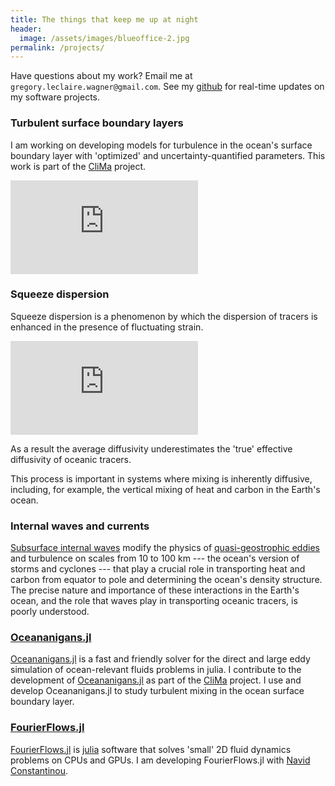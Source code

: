 ```yaml
---
title: The things that keep me up at night
header:
  image: /assets/images/blueoffice-2.jpg
permalink: /projects/
---
```


Have questions about my work? Email me at
`gregory.leclaire.wagner@gmail.com`. 
See my [github] for real-time updates on my software projects.

### Turbulent surface boundary layers

I am working on developing models for turbulence in the ocean's
surface boundary layer with 'optimized' and uncertainty-quantified
parameters. 
This work is part of the [CliMa] project.

![OSM20](https://glwagner.github.io/assets/figures/ocean_sciences_2020_poster.pdf)

### Squeeze dispersion

Squeeze dispersion is a phenomenon by which the dispersion of tracers
is enhanced in the presence of fluctuating strain. 

![Squeezing](https://glwagner.github.io/assets/figures/squeezing.pdf)

As a result the average diffusivity underestimates the 'true' effective diffusivity
of oceanic tracers.

This process is important in systems where mixing is inherently diffusive, 
including, for example, the vertical mixing of heat and carbon in the Earth's ocean.

### Internal waves and currents

[Subsurface internal waves] modify the physics of [quasi-geostrophic eddies]
and turbulence on scales from 10 to 100 km ---
the ocean's version of storms and cyclones --- that play 
a crucial role in transporting heat and carbon from equator to pole and 
determining the ocean's density structure. The precise nature and importance
of these interactions in the Earth's ocean, and the role that waves
play in transporting oceanic tracers, is poorly understood.

### [Oceananigans.jl]

[Oceananigans.jl] is a fast and friendly solver for the direct
and large eddy simulation of ocean-relevant
fluids problems in julia.
I contribute to the development of [Oceananigans.jl] as
part of the [CliMa] project.
I use and develop Oceananigans.jl to study turbulent mixing in the
ocean surface boundary layer.

### [FourierFlows.jl] 

[FourierFlows.jl] is [julia] software that solves 'small' 2D fluid 
dynamics problems on CPUs and GPUs. I am developing FourierFlows.jl
with [Navid Constantinou].

[Subsurface internal waves]: http://www.livescience.com/42459-huge-ocean-internal-waves-explained.html
[quasi-geostrophic eddies]: https://en.wikipedia.org/wiki/Geostrophic_current
[FourierFlows.jl]: https://github.com/FourierFlows/FourierFlows.jl
[Navid Constantinou]: http://www.navidconstantinou.com
[CliMa]: https://clima.caltech.edu
[julia]: https://julialang.org
[Oceananigans.jl]: https://github.com/climate-machine/Oceananigans.jl
[dedalus]: http://dedalus-project.org
[Keaton Burns]: http://keaton-burns.com
[github]: https://github.com/glwagner
